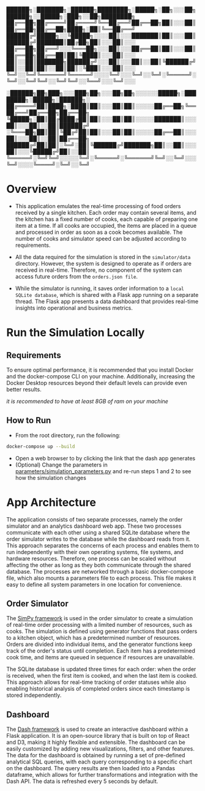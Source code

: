 
██████╗░███████╗░██████╗████████╗░█████╗░██╗░░░██╗██████╗░░█████╗░███╗░░██╗████████╗   
██╔══██╗██╔════╝██╔════╝╚══██╔══╝██╔══██╗██║░░░██║██╔══██╗██╔══██╗████╗░██║╚══██╔══╝   
██████╔╝█████╗░░╚█████╗░░░░██║░░░███████║██║░░░██║██████╔╝███████║██╔██╗██║░░░██║░░░   
██╔══██╗██╔══╝░░░╚═══██╗░░░██║░░░██╔══██║██║░░░██║██╔══██╗██╔══██║██║╚████║░░░██║░░░    
██║░░██║███████╗██████╔╝░░░██║░░░██║░░██║╚██████╔╝██║░░██║██║░░██║██║░╚███║░░░██║░░░    
╚═╝░░╚═╝╚══════╝╚═════╝░░░░╚═╝░░░╚═╝░░╚═╝░╚═════╝░╚═╝░░╚═╝╚═╝░░╚═╝╚═╝░░╚══╝░░░╚═╝░░░    
                                                                                         
░██████╗██╗███╗░░░███╗██╗░░░██╗██╗░░░░░░█████╗░████████╗░█████╗░██████╗░                  
██╔════╝██║████╗░████║██║░░░██║██║░░░░░██╔══██╗╚══██╔══╝██╔══██╗██╔══██╗                     
╚█████╗░██║██╔████╔██║██║░░░██║██║░░░░░███████║░░░██║░░░██║░░██║██████╔╝                      
░╚═══██╗██║██║╚██╔╝██║██║░░░██║██║░░░░░██╔══██║░░░██║░░░██║░░██║██╔══██╗                     
██████╔╝██║██║░╚═╝░██║╚██████╔╝███████╗██║░░██║░░░██║░░░╚█████╔╝██║░░██║                     
╚═════╝░╚═╝╚═╝░░░░░╚═╝░╚═════╝░╚══════╝╚═╝░░╚═╝░░░╚═╝░░░░╚════╝░╚═╝░░╚═╝                       
                                                                                                 
                                                                                                     
# Overview
- This application emulates the real-time processing of food orders received by a single kitchen. Each order may contain several items, and the kitchen has a fixed number of cooks, each capable of preparing one item at a time. If all cooks are occupied, the items are placed in a queue and processed in order as soon as a cook becomes available. The number of cooks and simulator speed can be adjusted according to requirements.

- All the data required for the simulation is stored in the `simulator/data` directory. However, the system is designed to operate as if orders are received in real-time. Therefore, no component of the system can access future orders from the `orders.json file`.

- While the simulator is running, it saves order information to a `local SQLite database`, which is shared with a Flask app running on a separate thread. The Flask app presents a data dashboard that provides real-time insights into operational and business metrics.


# Run the Simulation Locally
## Requirements
To ensure optimal performance, it is recommended that you install Docker and the docker-compose CLI on your machine. Additionally, increasing the Docker Desktop resources beyond their default levels can provide even better results.

*it is recommended to have at least 8GB of ram on your machine*

## How to Run
- From the root directory, run the following:
```bash
docker-compose up --build
```
- Open a web browser to by clicking the link that the dash app generates
- (Optional) Change the parameters in [parameters/simulation_parameters.py](./parameters/simulation_parameters.py) and re-run steps 1 and 2 to see how the simulation changes

# App Architecture
The application consists of two separate processes, namely the order simulator and an analytics dashboard web app. These two processes communicate with each other using a shared SQLite database where the order simulator writes to the database while the dashboard reads from it. This approach separates the concerns of each process and enables them to run independently with their own operating systems, file systems, and hardware resources. Therefore, one process can be scaled without affecting the other as long as they both communicate through the shared database. The processes are networked through a basic docker-compose file, which also mounts a parameters file to each process. This file makes it easy to define all system parameters in one location for convenience.

## Order Simulator
The [SimPy framework](https://simpy.readthedocs.io/en/latest/) is used in the order simulator to create a simulation of real-time order processing with a limited number of resources, such as cooks. The simulation is defined using generator functions that pass orders to a kitchen object, which has a predetermined number of resources. Orders are divided into individual items, and the generator functions keep track of the order's status until completion. Each item has a predetermined cook time, and items are queued in sequence if resources are unavailable.

The SQLite database is updated three times for each order: when the order is received, when the first item is cooked, and when the last item is cooked. This approach allows for real-time tracking of order statuses while also enabling historical analysis of completed orders since each timestamp is stored independently.

## Dashboard
The [Dash framework](https://plotly.com/dash/) is used to create an interactive dashboard within a Flask application. It is an open-source library that is built on top of React and D3, making it highly flexible and extensible. The dashboard can be easily customized by adding new visualizations, filters, and other features. The data for the dashboard is obtained by running a set of pre-defined analytical SQL queries, with each query corresponding to a specific chart on the dashboard. The query results are then loaded into a Pandas dataframe, which allows for further transformations and integration with the Dash API. The data is refreshed every 5 seconds by default.